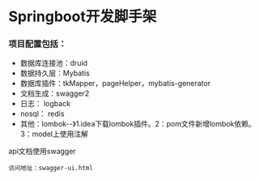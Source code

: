# Springboot开发脚手架

### 项目配置包括：

- 数据库连接池：druid
- 数据持久层：Mybatis
- 数据库插件：tkMapper，pageHelper，mybatis-generator
- 文档生成：swagger2
- 日志： logback
- nosql： redis
- 其他：lombok--》1.idea下载lombok插件。2：pom文件新增lombok依赖。 3：model上使用注解


api文档使用swagger

    访问地址：swagger-ui.html